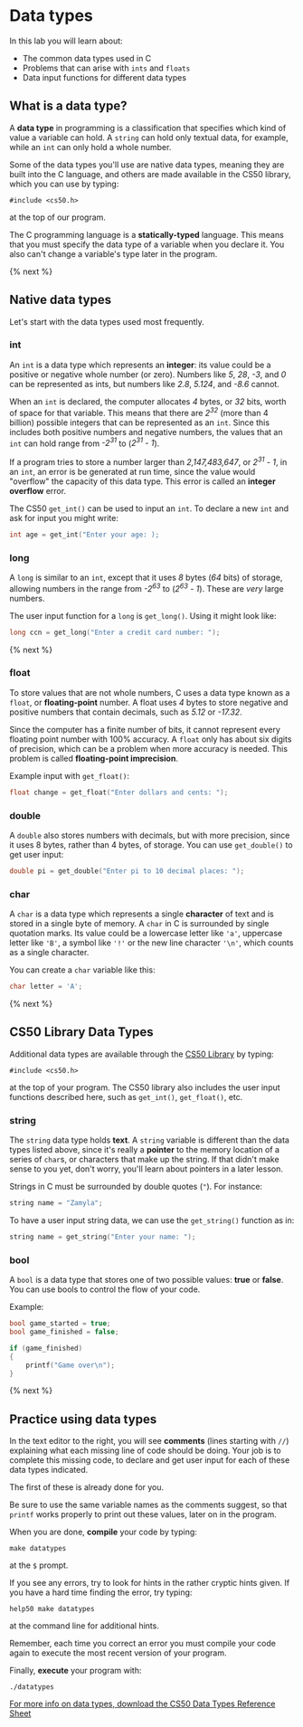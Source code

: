 # Data types

In this lab you will learn about:

- The common data types used in C
- Problems that can arise with `ints` and `floats`
- Data input functions for different data types

## What is a data type?

A **data type** in programming is a classification that specifies which kind of value a variable can hold. A `string` can hold only textual data, for example, while an `int` can only hold a whole number.

Some of the data types you'll use are native data types, meaning they are built into the C language, and others are made available in the CS50 library, which you can use by typing:

```
#include <cs50.h>
```

at the top of our program.

The C programming language is a **statically-typed** language. This means that you must specify the data type of a variable when you declare it. You also can't change a variable's type later in the program.

{% next %}

## Native data types

Let's start with the data types used most frequently.

### int

An `int` is a data type which represents an **integer**: its value could be a positive or negative whole number (or zero). Numbers like *5*, *28*, *-3*, and *0* can be represented as ints, but numbers like *2.8*, *5.124*, and *-8.6* cannot.

When an `int` is declared, the computer allocates *4* bytes, or *32* bits, worth of space for that variable. This means that there are *2<sup>32</sup>* (more than 4 billion) possible integers that can be represented as an `int`. Since this includes both positive numbers and negative numbers, the values that an `int` can hold range from *-2<sup>31</sup>* to (*2<sup>31</sup> - 1*).

If a program tries to store a number larger than *2,147,483,647*, or *2<sup>31</sup> - 1*, in an `int`, an error is be generated at run time, since the value would "overflow" the capacity of this data type. This error is called an **integer overflow** error.

The CS50 `get_int()` can be used to input an `int`. To declare a new `int` and ask for input you might write:

```c
int age = get_int("Enter your age: );
```

### long

A `long` is similar to an `int`, except that it uses *8* bytes (*64* bits) of storage, allowing numbers in the range from *-2<sup>63</sup>* to (*2<sup>63</sup> - 1*). These are *very* large numbers.

The user input function for a `long` is `get_long()`. Using it might look like:

```c
long ccn = get_long("Enter a credit card number: ");
```

{% next %}

### float

To store values that are not whole numbers, C uses a data type known as a `float`, or **floating-point** number. A float uses *4* bytes to store negative and positive numbers that contain decimals, such as *5.12* or *-17.32*.

Since the computer has a finite number of bits, it cannot represent every floating point number with 100% accuracy. A `float` only has about six digits of precision, which can be a problem when more accuracy is needed. This problem is called **floating-point imprecision**.

Example input with `get_float()`:

```c
float change = get_float("Enter dollars and cents: ");
```

### double

A `double` also stores numbers with decimals, but with more precision, since it uses 8 bytes, rather than 4 bytes, of storage. You can use `get_double()` to get user input:

```c
double pi = get_double("Enter pi to 10 decimal places: ");
```

### char

A `char` is a data type which represents a single **character** of text and is stored in a single byte of memory. A `char` in C is surrounded by single quotation marks.  Its value could be a lowercase letter like `'a'`, uppercase letter like `'B'`, a symbol like `'!'` or the new line character `'\n'`, which counts as a single character.

You can create a `char` variable like this:

```c
char letter = 'A';
```


{% next %}

## CS50 Library Data Types

Additional data types are available through the [CS50 Library](https://man.cs50.io/) by typing:

```
#include <cs50.h>
```

at the top of your program. The CS50 library also includes the user input functions described here, such as `get_int()`, `get_float()`, etc.


### string

The `string` data type holds **text**. A `string` variable is different than the data types listed above, since it's really a **pointer** to the memory location of a series of `char`s, or characters that make up the string. If that didn't make sense to you yet, don't worry, you'll learn about pointers in a later lesson.

Strings in C must be surrounded by double quotes (`"`). For instance:

```c
string name = "Zamyla";
```

To have a user input string data, we can use the `get_string()` function as in:

```c
string name = get_string("Enter your name: ");
```

### bool

A `bool` is a data type that stores one of two possible values: **true** or **false**. You can use bools to control the flow of your code.

Example:

```c
bool game_started = true;
bool game_finished = false;

if (game_finished)
{
    printf("Game over\n");
}
```

{% next %}

## Practice using data types

In the text editor to the right, you will see **comments** (lines starting with `//`) explaining what each missing line of code should be doing. Your job is to complete this missing code, to declare and get user input for each of these data types indicated.

The first of these is already done for you.

Be sure to use the same variable names as the comments suggest, so that `printf` works properly to print out these values, later on in the program.

When you are done, **compile** your code by typing:

```
make datatypes
```

at the `$` prompt.

If you see any errors, try to look for hints in the rather cryptic hints given. If you have a hard time finding the error, try typing:

```
help50 make datatypes
```

at the command line for additional hints.

Remember, each time you correct an error you must compile your code again to execute the most recent version of your program.

Finally, **execute** your program with:

```
./datatypes
```

<!--

{% next %}

## Testing

### Correctness

Before turning in your solution, be sure to test the correctness of your program with check50, by executing the below:

```
check50 <slug goes here>
```

### Style

If you pass all the check50 test cases, and get all green smiley faces, try checking style50, as with:

```
style50 datatypes.c
```

When your program compiles and passes the style test, you have completed Data Types!

## Submit

To submit your code, execute

```
submit50 <slug>
```

Your submission should be graded for corretness and style withing a few minutes on [cs50.me](https://cs50.me/) -->

[For more info on data types, download the CS50 Data Types Reference Sheet](https://cs50.harvard.edu/ap/2020/assets/pdfs/data_types.pdf)
